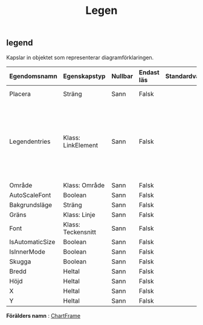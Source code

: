 ﻿---
title: Legen
second_title: Aspose.Cells Cloud Documen
type: docs
url: /sv/specification/model/legend/
description: "Aspose.Cells Molnmodellspecifikation: Förklaring. Hantera enkelt Excel och andra kalkylarksdokument med funktioner som att öppna, generera, redigera, dela, slå samman, jämföra och konvertera"
kwords: Excel, Office, Kalkylblad, Cloud REST API, Legend
weight: 50
---
## **legend**

 Kapslar in objektet som representerar diagramförklaringen.

| Egendomsnamn| Egenskapstyp| Nullbar| Endast läs| Standardvärde| Beskrivning|
|:- |:- |:- |:- |:- |:- |
| Placera| Sträng| Sann| Falsk|| Hämtar eller ställer in förklaringspositionstypen.|
| Legendentries| Klass: LinkElement| Sann| Falsk|| Får en samling av alla LegendEntry-objekt i den angivna sjökortsförklaringen. Det stöds inte att ställa in förklaringsposterna för ytdiagrammet. Så det kommer att returnera null om diagramtypen är av typen ytdiagram.|
| Område| Klass: Område| Sann| Falsk|||
| AutoScaleFont| Boolean| Sann| Falsk|||
| Bakgrundsläge| Sträng| Sann| Falsk|||
| Gräns| Klass: Linje| Sann| Falsk|||
| Font| Klass: Teckensnitt| Sann| Falsk|||
| IsAutomaticSize| Boolean| Sann| Falsk|||
| IsInnerMode| Boolean| Sann| Falsk|||
| Skugga| Boolean| Sann| Falsk|||
| Bredd| Heltal| Sann| Falsk|||
| Höjd| Heltal| Sann| Falsk|||
| X| Heltal| Sann| Falsk|||
| Y| Heltal| Sann| Falsk|||

**Förälders namn** : [ChartFrame](/specification/model/chartframe)

